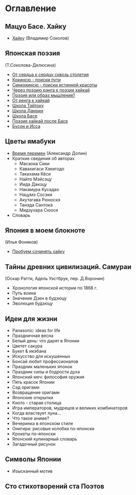 # Оглавление

## Мацуо Басе. Хайку
* [Хайку](haiku_sokolov.md) (Владимир Соколов)

## Японская поэзия
(Т.Соколова-Делюсина)
* [От сердца к сердцу сквозь столетия](japan_poetry_01.md)
* [Кокинсю - поиски пути](japan_poetry_02.md)
* [Синкокинсю - поиски истинной красоты](japan_poetry_03.md)
* [Через поэзию рэнга к поэзии хайкай](japan_poetry_04.md)
* [Поэзия или образ мышления?](japan_poetry_05.md)
* [От ренга к хайкай](japan_poetry_06.md)
* [Школа Тэйтоку](japan_poetry_07.md)
* [Школа Данрин](japan_poetry_08.md)
* [Школа Басе](japan_poetry_09.md)
* [Поэзия хайкай после Басе](japan_poetry_10.md)
* [Бусон и Исса](japan_poetry_11.md)
 
## Цветы ямабуки
* [Время перемен](haiku_dolin.md) (Александр Долин)
* Краткие сведения об авторах
  * Масаока Сики
  * Кавахигаси Хэкигодо
  * Такахама Кёси
  * Найто Мэйсэцу
  * Иида Дакоцу
  * Накамура Кусадао
  * Нацумэ Сосэки
  * Акутагава Рюноскэ
  * Танэда Сантока
  * Мидзухара Сюоси
* Словарь

## Япония в моем блокноте
(Илья Фоняков)
* [Пробуем сочинять хайку](haiku_fonyakov.md)
  
## Тайны древних цивилизаций. Самураи
(Оскар Ратти, Адель Уэстбрук, пер. Д.Воронин)
* Хронология японской истории по 1868 г.
* Путь воина
* Значение Дзен в будзюцу
* Эволюция будзюцу

## Идеи для жизни
* Panasonic: ideas for life
* Праздничная весна
* Белый день: что дарят в Японии
* Цветет сакура
* Букет & икэбана
* Искусство для искушенных
* Бонсай любит профессионалов
* Праздник маленьких японок
* Праздник силы и бодрости духа
* Японский меч: философия оружия
* Пять красок Японии
* Сад оригами
* Возвращение оригами
* Японские открытки
* Киото - старая столица
* Игра императоров, мудрецов и великих комбинаторов
* Когда властвует луна...
* Что такое аниме?
* Вечеринка в японском стиле
* Онигири: рисовые колобки по-японски
* Крокеты по-японски
* Японский кулинарный словарь
* Загадочный рисунок

## Символы Японии
* Изысканный мотив

## Сто стихотворений ста Поэтов
